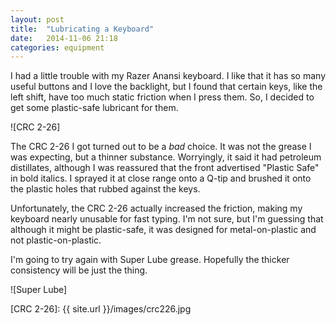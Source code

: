 ```yaml
---
layout: post
title:  "Lubricating a Keyboard"
date:   2014-11-06 21:18
categories: equipment
---
```

I had a little trouble with my Razer Anansi keyboard. I like that it has so many useful buttons and I love the backlight, but I found that certain keys, like the left shift, have too much static friction when I press them. So, I decided to get some plastic-safe lubricant for them.

![CRC 2-26]

The CRC 2-26 I got turned out to be a *bad* choice. It was not the grease I was expecting, but a thinner substance. Worryingly, it said it had petroleum distillates, although I was reassured that the front advertised "Plastic Safe" in bold italics. I sprayed it at close range onto a Q-tip and brushed it onto the plastic holes that rubbed against the keys.

Unfortunately, the CRC 2-26 actually increased the friction, making my keyboard nearly unusable for fast typing. I'm not sure, but I'm guessing that although it might be plastic-safe, it was designed for metal-on-plastic and not plastic-on-plastic.

I'm going to try again with Super Lube grease. Hopefully the thicker consistency will be just the thing.

![Super Lube]

[CRC 2-26]: {{ site.url }}/images/crc226.jpg